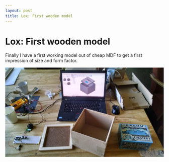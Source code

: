 ```yaml
---
layout: post
title: Lox: First wooden model
---
```


# Lox: First wooden model

Finally I have a first working model out of cheap MDF to get a first impression of size and form factor.

![alt text](/images/model1.jpg "Logo Title Text 1")
